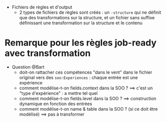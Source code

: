 * Fichiers de règles et d'output 
  - 2 types de fichiers de règles sont créés : un `-structure` qui ne définit que des transformations sur la structure, et un fichier sans suffixe définissant une transformation sur la structure et le contenu 


# Remarque pour les règles job-ready avec transformation
* Question @Bart 
  - doit-on rattacher ces compétences "dans le vent" dans le fichier original vers des `soo:Experiences` : chaque entrée est une expérience
  - comment modélise-t-on fields.context dans la SOO ? ==> c'est un "type d'expérience" : a mettre tel quel
  - comment modélise-t-on fields.level dans la SOO ? 
     ==> construction dynamique en fonction des entrées 
  - comment modélise-t-on name & table dans la SOO ? (si ce doit être modélisé) ==> pas à transformer